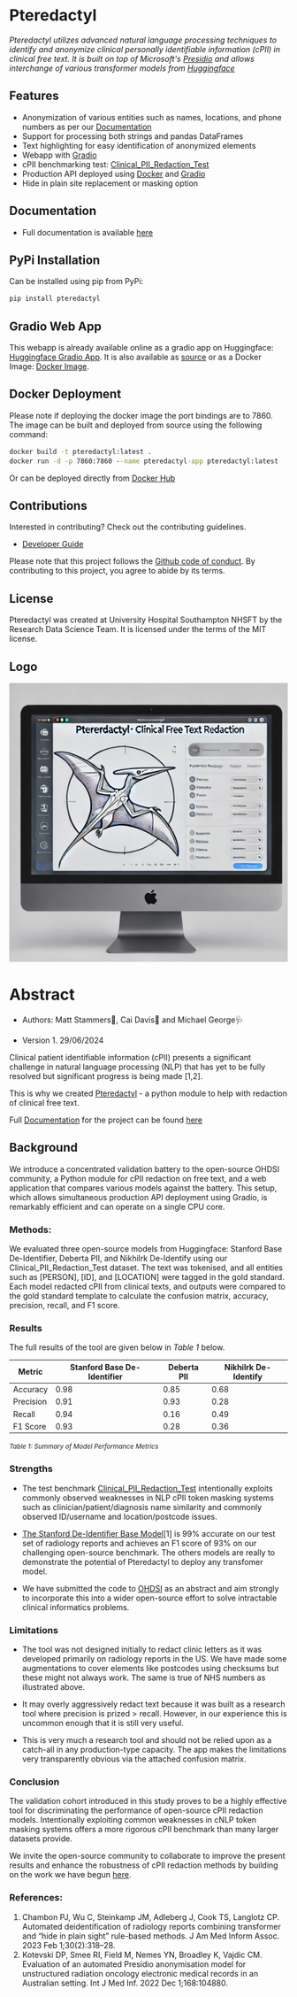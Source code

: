 # Pteredactyl

_Pteredactyl utilizes advanced natural language processing techniques to identify and anonymize clinical personally identifiable information (cPII) in clinical free text. It is built on top of Microsoft's [Presidio](https://microsoft.github.io/presidio/) and allows interchange of various transformer models from [Huggingface](https://huggingface.co/)_

## Features

- Anonymization of various entities such as names, locations, and phone numbers as per our [Documentation](https://mattstammers.github.io/Pteredactyl)
- Support for processing both strings and pandas DataFrames
- Text highlighting for easy identification of anonymized elements
- Webapp with [Gradio](https://huggingface.co/spaces/MattStammers/pteredactyl_PII)
- cPII benchmarking test: [Clinical_PII_Redaction_Test](https://huggingface.co/datasets/MattStammers/Clinical_PII_Redaction_Test)
- Production API deployed using [Docker](https://www.docker.com/) and [Gradio](https://www.gradio.app/)
- Hide in plain site replacement or masking option

## Documentation

* Full documentation is available [here](https://mattstammers.github.io/Pteredactyl)

## PyPi Installation

Can be installed using pip from PyPi:

```bash
pip install pteredactyl
```
## Gradio Web App

This webapp is already available online as a gradio app on Huggingface: [Huggingface Gradio App](https://huggingface.co/spaces/MattStammers/pteredactyl_PII). It is also available as [source](https://github.com/SETT-Centre-Data-and-AI/PteRedactyl) or as a Docker Image: [Docker Image](https://registry.hub.docker.com/r/mattstammers/pteredactyl).

## Docker Deployment

Please note if deploying the docker image the port bindings are to 7860. The image can be built and deployed from source using the following command:

```bat
docker build -t pteredactyl:latest .
docker run -d -p 7860:7860 --name pteredactyl-app pteredactyl:latest
```

Or can be deployed directly from [Docker Hub](https://registry.hub.docker.com/r/mattstammers/pteredactyl)

## Contributions
Interested in contributing? Check out the contributing guidelines.

* [Developer Guide](https://github.com/MattStammers/Pteredactyl/blob/main/CONTRIBUTING.md)

Please note that this project follows the [Github code of conduct](https://docs.github.com/en/site-policy/github-terms/github-community-code-of-conduct). By contributing to this project, you agree to abide by its terms.

## License
Pteredactyl was created at University Hospital Southampton NHSFT by the Research Data Science Team. It is licensed under the terms of the MIT license.

## Logo

<picture align="center">
  <img alt="Pteredactyl Logo" src="https://raw.githubusercontent.com/MattStammers/Pteredactyl/main/src/pteredactyl_webapp/assets/img/Pteredactyl_Logo.jpg">
</picture>

# Abstract

- Authors: Matt Stammers🧪, Cai Davis🥼 and Michael George🩺

- Version 1. 29/06/2024

Clinical patient identifiable information (cPII) presents a significant challenge in natural language processing (NLP) that has yet to be fully resolved but significant progress is being made [1,2].

This is why we created [Pteredactyl](https://pypi.org/project/pteredactyl/) - a python module to help with redaction of clinical free text.

Full [Documentation](https://github.com/MattStammers/Pteredactyl) for the project can be found [here](https://github.com/MattStammers/Pteredactyl)


## Background

We introduce a concentrated validation battery to the open-source OHDSI community, a Python module for cPII redaction on free text, and a web application that compares various models against the battery. This setup, which allows simultaneous production API deployment using  Gradio, is remarkably efficient and can operate on a single CPU core.

### Methods:

We evaluated three open-source models from Huggingface: Stanford Base De-Identifier, Deberta PII, and Nikhilrk De-Identify using our Clinical_PII_Redaction_Test dataset. The text was tokenised, and all entities such as [PERSON], [ID], and [LOCATION] were tagged in the gold standard. Each model redacted cPII from clinical texts, and outputs were compared to the gold standard template to calculate the confusion matrix, accuracy, precision, recall, and F1 score.

### Results

The full results of the tool are given below in <i>Table 1</i> below.

| Metric     | Stanford Base De-Identifier | Deberta PII | Nikhilrk De-Identify |
|------------|-----------------------------|-------------|----------------------|
| Accuracy   | 0.98                        | 0.85        | 0.68                 |
| Precision  | 0.91                        | 0.93        | 0.28                 |
| Recall     | 0.94                        | 0.16        | 0.49                 |
| F1 Score   | 0.93                        | 0.28        | 0.36                 |

<small><i>Table 1: Summary of Model Performance Metrics</i></small>

### Strengths
- The test benchmark [Clinical_PII_Redaction_Test](https://huggingface.co/datasets/MattStammers/Clinical_PII_Redaction_Test) intentionally exploits commonly observed weaknesses in NLP cPII token masking systems such as clinician/patient/diagnosis name similarity and commonly observed ID/username and location/postcode issues.

- [The Stanford De-Identifier Base Model](https://huggingface.co/StanfordAIMI/stanford-deidentifier-base)[1] is 99% accurate on our test set of radiology reports and achieves an F1 score of 93% on our challenging open-source benchmark. The others models are really to demonstrate the potential of Pteredactyl to deploy any transfomer model.

- We have submitted the code to [OHDSI](https://www.ohdsi.org/) as an abstract and aim strongly to incorporate this into a wider open-source effort to solve intractable clinical informatics problems.

### Limitations
- The tool was not designed initially to redact clinic letters as it was developed primarily on radiology reports in the US. We have made some augmentations to cover elements like postcodes using checksums but these might not always work. The same is true of NHS numbers as illustrated above.

- It may overly aggressively redact text because it was built as a research tool where precision is prized > recall. However, in our experience this is uncommon enough that it is still very useful.

- This is very much a research tool and should not be relied upon as a catch-all in any production-type capacity. The app makes the limitations very transparently obvious via the attached confusion matrix.

### Conclusion
The validation cohort introduced in this study proves to be a highly effective tool for discriminating the performance of open-source cPII redaction models. Intentionally exploiting common weaknesses in cNLP token masking systems offers a more rigorous cPII benchmark than many larger datasets provide.

We invite the open-source community to collaborate to improve the present results and enhance the robustness of cPII redaction methods by building on the work we have begun [here](https://github.com/SETT-Centre-Data-and-AI/PteRedactyl).

### References:
1. Chambon PJ, Wu C, Steinkamp JM, Adleberg J, Cook TS, Langlotz CP. Automated deidentification of radiology reports combining transformer and “hide in plain sight” rule-based methods. J Am Med Inform Assoc. 2023 Feb 1;30(2):318–28.
2. Kotevski DP, Smee RI, Field M, Nemes YN, Broadley K, Vajdic CM. Evaluation of an automated Presidio anonymisation model for unstructured radiation oncology electronic medical records in an Australian setting. Int J Med Inf. 2022 Dec 1;168:104880.
